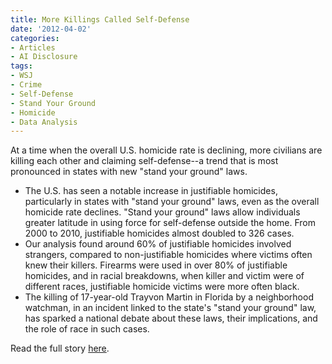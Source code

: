 ```yaml
---
title: More Killings Called Self-Defense
date: '2012-04-02'
categories:
- Articles
- AI Disclosure
tags:
- WSJ
- Crime
- Self-Defense
- Stand Your Ground
- Homicide
- Data Analysis
---
```


At a time when the overall U.S. homicide rate is declining, more civilians are
killing each other and claiming self-defense--a trend that is most pronounced in
states with new "stand your ground" laws.

- The U.S. has seen a notable increase in justifiable homicides, particularly in
  states with "stand your ground" laws, even as the overall homicide rate
  declines. "Stand your ground" laws allow individuals greater latitude in using
  force for self-defense outside the home. From 2000 to 2010, justifiable
  homicides almost doubled to 326 cases.
- Our analysis found around 60% of justifiable homicides involved strangers,
  compared to non-justifiable homicides where victims often knew their killers.
  Firearms were used in over 80% of justifiable homicides, and in racial
  breakdowns, when killer and victim were of different races, justifiable
  homicide victims were more often black.
- The killing of 17-year-old Trayvon Martin in Florida by a neighborhood
  watchman, in an incident linked to the state's "stand your ground" law, has
  sparked a national debate about these laws, their implications, and the role
  of race in such cases.

Read the full story
[here](http://wsj.com/article/SB10001424052702303404704577311873214574462.html).
